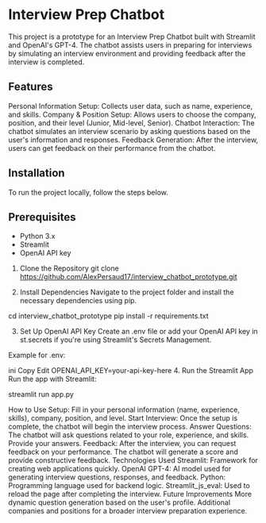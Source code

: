 # Interview Prep Chatbot
This project is a prototype for an Interview Prep Chatbot built with Streamlit and OpenAI's GPT-4. The chatbot assists users in preparing for interviews by simulating an interview environment and providing feedback after the interview is completed.

## Features
Personal Information Setup: Collects user data, such as name, experience, and skills.
Company & Position Setup: Allows users to choose the company, position, and their level (Junior, Mid-level, Senior).
Chatbot Interaction: The chatbot simulates an interview scenario by asking questions based on the user's information and responses.
Feedback Generation: After the interview, users can get feedback on their performance from the chatbot.
## Installation
To run the project locally, follow the steps below.

## Prerequisites
- Python 3.x
- Streamlit
- OpenAI API key
1. Clone the Repository
git clone https://github.com/AlexPersaud17/interview_chatbot_prototype.git

2. Install Dependencies
Navigate to the project folder and install the necessary dependencies using pip.

cd interview_chatbot_prototype
pip install -r requirements.txt

3. Set Up OpenAI API Key
Create an .env file or add your OpenAI API key in st.secrets if you're using Streamlit's Secrets Management.

Example for .env:

ini
Copy
Edit
OPENAI_API_KEY=your-api-key-here
4. Run the Streamlit App
Run the app with Streamlit:

streamlit run app.py

How to Use
Setup: Fill in your personal information (name, experience, skills), company, position, and level.
Start Interview: Once the setup is complete, the chatbot will begin the interview process.
Answer Questions: The chatbot will ask questions related to your role, experience, and skills. Provide your answers.
Feedback: After the interview, you can request feedback on your performance. The chatbot will generate a score and provide constructive feedback.
Technologies Used
Streamlit: Framework for creating web applications quickly.
OpenAI GPT-4: AI model used for generating interview questions, responses, and feedback.
Python: Programming language used for backend logic.
Streamlit_js_eval: Used to reload the page after completing the interview.
Future Improvements
More dynamic question generation based on the user's profile.
Additional companies and positions for a broader interview preparation experience.
